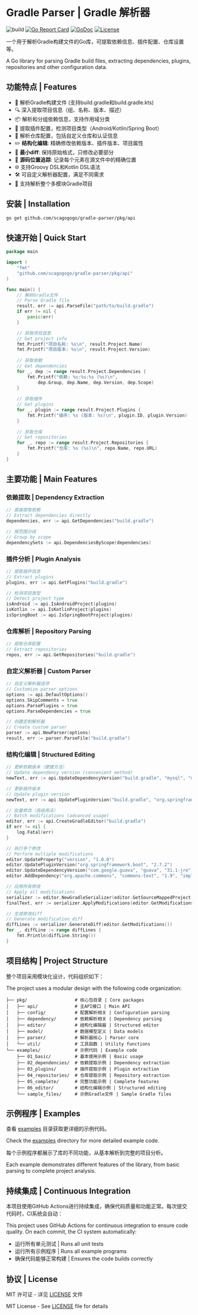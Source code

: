 # Gradle Parser | Gradle 解析器

![build](https://github.com/scagogogo/gradle-parser/actions/workflows/ci.yml/badge.svg)
[![Go Report Card](https://goreportcard.com/badge/github.com/scagogogo/gradle-parser)](https://goreportcard.com/report/github.com/scagogogo/gradle-parser)
[![GoDoc](https://godoc.org/github.com/scagogogo/gradle-parser?status.svg)](https://pkg.go.dev/github.com/scagogogo/gradle-parser)
[![License](https://img.shields.io/github/license/scagogogo/gradle-parser)](/LICENSE)

一个用于解析Gradle构建文件的Go库，可提取依赖信息、插件配置、仓库设置等。 

A Go library for parsing Gradle build files, extracting dependencies, plugins, repositories and other configuration data.

## 功能特点 | Features

- 🚀 解析Gradle构建文件 (支持build.gradle和build.gradle.kts)
- 🔍 深入提取项目信息（组、名称、版本、描述）
- 📦 解析和分组依赖信息，支持作用域分类
- 🔌 提取插件配置，检测项目类型（Android/Kotlin/Spring Boot）
- 📝 解析仓库配置，包括自定义仓库和认证信息
- ✏️ **结构化编辑**: 精确修改依赖版本、插件版本、项目属性
- 🎯 **最小diff**: 保持原始格式，只修改必要部分
- 📍 **源码位置追踪**: 记录每个元素在源文件中的精确位置
- 🌐 支持Groovy DSL和Kotlin DSL语法
- 🛠️ 可自定义解析器配置，满足不同需求
- 🔄 支持解析整个多模块Gradle项目

## 安装 | Installation

```bash
go get github.com/scagogogo/gradle-parser/pkg/api
```

## 快速开始 | Quick Start

```go
package main

import (
    "fmt"
    "github.com/scagogogo/gradle-parser/pkg/api"
)

func main() {
    // 解析Gradle文件
    // Parse Gradle file
    result, err := api.ParseFile("path/to/build.gradle")
    if err != nil {
        panic(err)
    }

    // 获取项目信息
    // Get project info
    fmt.Printf("项目名称: %s\n", result.Project.Name)
    fmt.Printf("项目版本: %s\n", result.Project.Version)
    
    // 获取依赖
    // Get dependencies
    for _, dep := range result.Project.Dependencies {
        fmt.Printf("依赖: %s:%s:%s (%s)\n", 
            dep.Group, dep.Name, dep.Version, dep.Scope)
    }
    
    // 获取插件
    // Get plugins
    for _, plugin := range result.Project.Plugins {
        fmt.Printf("插件: %s (版本: %s)\n", plugin.ID, plugin.Version)
    }
    
    // 获取仓库
    // Get repositories
    for _, repo := range result.Project.Repositories {
        fmt.Printf("仓库: %s (%s)\n", repo.Name, repo.URL)
    }
}
```

## 主要功能 | Main Features

### 依赖提取 | Dependency Extraction

```go
// 直接提取依赖
// Extract dependencies directly
dependencies, err := api.GetDependencies("build.gradle")

// 按范围分组
// Group by scope
dependencySets := api.DependenciesByScope(dependencies)
```

### 插件分析 | Plugin Analysis

```go
// 提取插件信息
// Extract plugins
plugins, err := api.GetPlugins("build.gradle")

// 检测项目类型
// Detect project type
isAndroid := api.IsAndroidProject(plugins)
isKotlin := api.IsKotlinProject(plugins)
isSpringBoot := api.IsSpringBootProject(plugins)
```

### 仓库解析 | Repository Parsing

```go
// 提取仓库配置
// Extract repositories
repos, err := api.GetRepositories("build.gradle")
```

### 自定义解析器 | Custom Parser

```go
// 自定义解析器选项
// Customize parser options
options := api.DefaultOptions()
options.SkipComments = true
options.ParsePlugins = true 
options.ParseDependencies = true

// 创建定制解析器
// Create custom parser
parser := api.NewParser(options)
result, err := parser.ParseFile("build.gradle")
```

### 结构化编辑 | Structured Editing

```go
// 更新依赖版本（便捷方法）
// Update dependency version (convenient method)
newText, err := api.UpdateDependencyVersion("build.gradle", "mysql", "mysql-connector-java", "8.0.31")

// 更新插件版本
// Update plugin version
newText, err := api.UpdatePluginVersion("build.gradle", "org.springframework.boot", "2.7.2")

// 批量修改（高级用法）
// Batch modifications (advanced usage)
editor, err := api.CreateGradleEditor("build.gradle")
if err != nil {
    log.Fatal(err)
}

// 执行多个修改
// Perform multiple modifications
editor.UpdateProperty("version", "1.0.0")
editor.UpdatePluginVersion("org.springframework.boot", "2.7.2")
editor.UpdateDependencyVersion("com.google.guava", "guava", "31.1-jre")
editor.AddDependency("org.apache.commons", "commons-text", "1.9", "implementation")

// 应用所有修改
// Apply all modifications
serializer := editor.NewGradleSerializer(editor.GetSourceMappedProject().OriginalText)
finalText, err := serializer.ApplyModifications(editor.GetModifications())

// 生成修改diff
// Generate modification diff
diffLines := serializer.GenerateDiff(editor.GetModifications())
for _, diffLine := range diffLines {
    fmt.Println(diffLine.String())
}
```

## 项目结构 | Project Structure

整个项目采用模块化设计，代码组织如下：

The project uses a modular design with the following code organization:

```
├── pkg/                  # 核心包目录 | Core packages
│   ├── api/              # 主API接口 | Main API
│   ├── config/           # 配置解析相关 | Configuration parsing
│   ├── dependency/       # 依赖解析相关 | Dependency parsing
│   ├── editor/           # 结构化编辑器 | Structured editor
│   ├── model/            # 数据模型定义 | Data models
│   ├── parser/           # 解析器核心 | Parser core
│   └── util/             # 工具函数 | Utility functions
└── examples/             # 示例代码 | Example code
    ├── 01_basic/         # 基本使用示例 | Basic usage
    ├── 02_dependencies/  # 依赖提取示例 | Dependency extraction
    ├── 03_plugins/       # 插件提取示例 | Plugin extraction
    ├── 04_repositories/  # 仓库提取示例 | Repository extraction
    ├── 05_complete/      # 完整功能示例 | Complete features
    ├── 06_editor/        # 结构化编辑示例 | Structured editing
    └── sample_files/     # 示例Gradle文件 | Sample Gradle files
```

## 示例程序 | Examples

查看 [examples](examples/) 目录获取更详细的示例代码。

Check the [examples](examples/) directory for more detailed example code.

每个示例程序都展示了库的不同功能，从基本解析到完整的项目分析。

Each example demonstrates different features of the library, from basic parsing to complete project analysis.

## 持续集成 | Continuous Integration

本项目使用GitHub Actions进行持续集成，确保代码质量和功能正常。每次提交代码时，CI系统会自动：

This project uses GitHub Actions for continuous integration to ensure code quality. On each commit, the CI system automatically:

- 运行所有单元测试 | Runs all unit tests
- 运行所有示例程序 | Runs all example programs
- 确保代码能够正常构建 | Ensures the code builds correctly

## 协议 | License

MIT 许可证 - 详见 [LICENSE](LICENSE) 文件

MIT License - See [LICENSE](LICENSE) file for details 